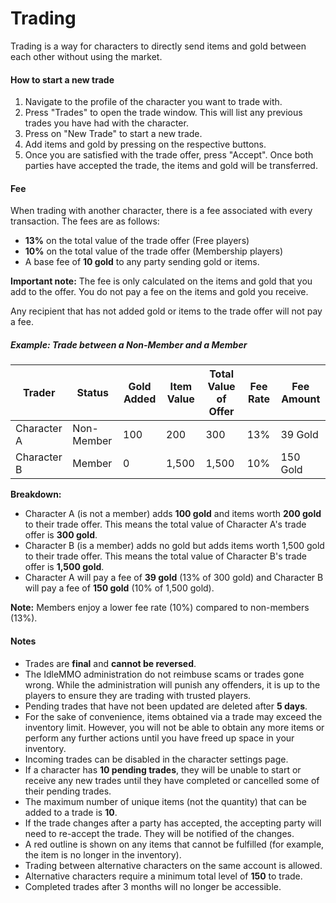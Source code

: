 # Trading

Trading is a way for characters to directly send items and gold between each other without using the market.

#### How to start a new trade

1. Navigate to the profile of the character you want to trade with.
2. Press "Trades" to open the trade window. This will list any previous trades you have had with the character.
3. Press on "New Trade" to start a new trade.
4. Add items and gold by pressing on the respective buttons.
5. Once you are satisfied with the trade offer, press "Accept". Once both parties have accepted the trade, the items and gold will be transferred.

#### Fee

When trading with another character, there is a fee associated with every transaction. The fees are as follows:

- __13%__ on the total value of the trade offer (Free players)
- __10%__ on the total value of the trade offer (Membership players)
- A base fee of __10 gold__ to any party sending gold or items.

__Important note:__ The fee is only calculated on the items and gold that you add to the offer. You do not pay a fee on the items and gold you receive.

Any recipient that has not added gold or items to the trade offer will not pay a fee.

##### Example: Trade between a Non-Member and a Member

| Trader      | Status | Gold Added | Item Value | Total Value of Offer | Fee Rate | Fee Amount |
|-------------|--------|------------|------------|----------------------|----------|------------|
| Character A | Non-Member | 100 | 200 | 300                  | 13%      | 39 Gold    |
| Character B | Member | 0 | 1,500 | 1,500                | 10%      | 150 Gold   |

**Breakdown:**

- Character A (is not a member) adds __100 gold__ and items worth __200 gold__ to their trade offer. This means the total value of Character A's trade offer is __300 gold__.
- Character B (is a member) adds no gold but adds items worth 1,500 gold to their trade offer. This means the total value of Character B's trade offer is __1,500 gold__.
- Character A will pay a fee of __39 gold__ (13% of 300 gold) and Character B will pay a fee of __150 gold__ (10% of 1,500 gold).

**Note:** Members enjoy a lower fee rate (10%) compared to non-members (13%).


#### Notes

- Trades are __final__ and __cannot be reversed__.
- The IdleMMO administration do not reimbuse scams or trades gone wrong. While the administration will punish any offenders, it is up to the players to ensure they are trading with trusted players.
- Pending trades that have not been updated are deleted after __5 days__.
- For the sake of convenience, items obtained via a trade may exceed the inventory limit. However, you will not be able to obtain any more items or perform any further actions until you have freed up space in your inventory.
- Incoming trades can be disabled in the character settings page.
- If a character has __10 pending trades__, they will be unable to start or receive any new trades until they have completed or cancelled some of their pending trades.
- The maximum number of unique items (not the quantity) that can be added to a trade is __10__.
- If the trade changes after a party has accepted, the accepting party will need to re-accept the trade. They will be notified of the changes.
- A red outline is shown on any items that cannot be fulfilled (for example, the item is no longer in the inventory).
- Trading between alternative characters on the same account is allowed.
- Alternative characters require a minimum total level of __150__ to trade.
- Completed trades after 3 months will no longer be accessible.
